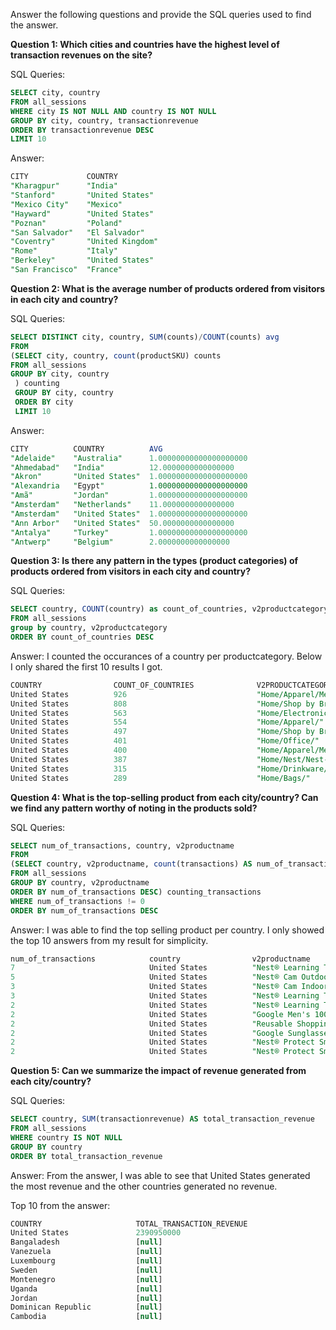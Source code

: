 Answer the following questions and provide the SQL queries used to find the answer.

    
**Question 1: Which cities and countries have the highest level of transaction revenues on the site?**


SQL Queries: 

```sql
SELECT city, country
FROM all_sessions
WHERE city IS NOT NULL AND country IS NOT NULL
GROUP BY city, country, transactionrevenue
ORDER BY transactionrevenue DESC
LIMIT 10
```


Answer:

```sql
CITY             COUNTRY
"Kharagpur"	     "India"
"Stanford"	     "United States"
"Mexico City"    "Mexico"
"Hayward"	     "United States"
"Poznan"	     "Poland"
"San Salvador"	 "El Salvador"
"Coventry"	     "United Kingdom"
"Rome"	         "Italy"
"Berkeley"	     "United States"
"San Francisco"	 "France"
```




**Question 2: What is the average number of products ordered from visitors in each city and country?**


SQL Queries: 
```SQL
SELECT DISTINCT city, country, SUM(counts)/COUNT(counts) avg
FROM
(SELECT city, country, count(productSKU) counts
FROM all_sessions
GROUP BY city, country
 ) counting
 GROUP BY city, country
 ORDER BY city
 LIMIT 10
```


Answer:

```sql
CITY          COUNTRY          AVG
"Adelaide"	  "Australia"	   1.00000000000000000000
"Ahmedabad"	  "India"	       12.0000000000000000
"Akron"	      "United States"  1.00000000000000000000
"Alexandria   "Egypt"	       1.00000000000000000000
"Amã"	      "Jordan"	       1.00000000000000000000
"Amsterdam"	  "Netherlands"	   11.0000000000000000
"Amsterdam"	  "United States"  1.00000000000000000000
"Ann Arbor"	  "United States"  50.0000000000000000
"Antalya"	  "Turkey"	       1.00000000000000000000
"Antwerp"	  "Belgium"	       2.0000000000000000
```




**Question 3: Is there any pattern in the types (product categories) of products ordered from visitors in each city and country?**



SQL Queries: 

```sql
SELECT country, COUNT(country) as count_of_countries, v2productcategory
FROM all_sessions
group by country, v2productcategory
ORDER BY count_of_countries DESC
```

Answer: I counted the occurances of a country per productcategory. Below I only shared the first 10 results I got.

```sql
COUNTRY                COUNT_OF_COUNTRIES              V2PRODUCTCATEGORY
United States          926                             "Home/Apparel/Men's/Men's-T-Shirts/"
United States          808                             "Home/Shop by Brand/YouTube/"
United States          563                             "Home/Electronics/"
United States          554                             "Home/Apparel/"
United States          497                             "Home/Shop by Brand/Google/"
United States          401                             "Home/Office/"
United States          400                             "Home/Apparel/Men's/Men's-Outerwear/"
United States          387                             "Home/Nest/Nest-USA/"
United States          315                             "Home/Drinkware/"
United States          289                             "Home/Bags/"
```






**Question 4: What is the top-selling product from each city/country? Can we find any pattern worthy of noting in the products sold?**


SQL Queries: 
```sql
SELECT num_of_transactions, country, v2productname
FROM
(SELECT country, v2productname, count(transactions) AS num_of_transactions
FROM all_sessions
GROUP BY country, v2productname
ORDER BY num_of_transactions DESC) counting_transactions
WHERE num_of_transactions != 0
ORDER BY num_of_transactions DESC
```




Answer: I was able to find the top selling product per country. I only showed the top 10 answers from my result for simplicity.
```sql
num_of_transactions            country                v2productname
7                              United States          "Nest® Learning Thermostat 3rd Gen-USA - Stainless Steel"
5                              United States          "Nest® Cam Outdoor Security Camera - USA"
3                              United States          "Nest® Cam Indoor Security Camera - USA"
3                              United States          "Nest® Learning Thermostat 3rd Gen-USA"
2                              United States          "Nest® Learning Thermostat 3rd Gen-USA - White"
2                              United States          "Google Men's 100% Cotton Short Sleeve Hero Tee Navy"
2                              United States          "Reusable Shopping Bag"
2                              United States          "Google Sunglasses"
2                              United States          "Nest® Protect Smoke + CO White Wired Alarm-USA"
2                              United States          "Nest® Protect Smoke + CO White Battery Alarm-USA"
```





**Question 5: Can we summarize the impact of revenue generated from each city/country?**

SQL Queries:
```sql
SELECT country, SUM(transactionrevenue) AS total_transaction_revenue
FROM all_sessions
WHERE country IS NOT NULL
GROUP BY country
ORDER BY total_transaction_revenue
```

Answer: From the answer, I was able to see that United States generated the most revenue and the other 
countries generated no revenue.

Top 10 from the answer:
```sql
COUNTRY                     TOTAL_TRANSACTION_REVENUE
United States               2390950000
Bangaladesh                 [null]
Vanezuela                   [null]
Luxembourg                  [null]
Sweden					    [null]
Montenegro					[null]
Uganda						[null]
Jordan						[null]
Dominican Republic			[null]
Cambodia					[null]
```









